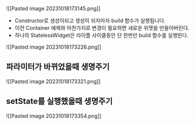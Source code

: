 

![[Pasted image 20231018173145.png]]

- Constructor로 생성이되고 생성이 되자마자 build 함수가 실행됩니다.
- 이전 Container 예제와 마찬가지로 변경이 필요하면 새로운 위젯을 만들어버린다.
- 하나의 StatelessWidget은 라이플 사이클동안 단 한번만 build 함수를 실행한다.

![[Pasted image 20231018173226.png]]



## 파라미터가 바뀌었을때 생명주기


![[Pasted image 20231018173321.png]]


## setState를 실행했을때 생명주기

![[Pasted image 20231018173354.png]]